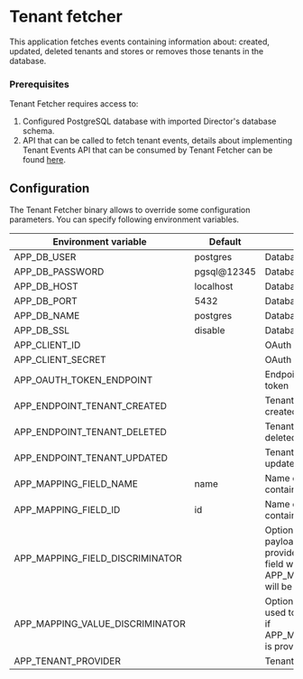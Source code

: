 # Tenant fetcher

This application fetches events containing information about: created, updated, deleted tenants and stores or removes those tenants in the database.

### Prerequisites

Tenant Fetcher requires access to:
1. Configured PostgreSQL database with imported Director's database schema.
2. API that can be called to fetch tenant events, details about implementing Tenant Events API that can be consumed by Tenant Fetcher can be found [here](https://github.com/kyma-incubator/compass/blob/master/docs/compass/03-tenant-fetching.md). 

## Configuration

The Tenant Fetcher binary allows to override some configuration parameters. You can specify following environment variables.

| Environment variable            | Default     | Description                                                                                                                                                                             |
|---------------------------------|-------------|-----------------------------------------------------------------------------------------------------------------------------------------------------------------------------------------|
| APP_DB_USER                     | postgres    | Database username                                                                                                                                                                       |
| APP_DB_PASSWORD                 | pgsql@12345 | Database password                                                                                                                                                                       |
| APP_DB_HOST                     | localhost   | Database host                                                                                                                                                                           |
| APP_DB_PORT                     | 5432        | Database port                                                                                                                                                                           |
| APP_DB_NAME                     | postgres    | Database name                                                                                                                                                                           |
| APP_DB_SSL                      | disable     | Database SSL mode (disable / enable)                                                                                                                                                    |
| APP_CLIENT_ID                   |             | OAuth 2.0 client id                                                                                                                                                                     |
| APP_CLIENT_SECRET               |             | OAuth 2.0 client secret                                                                                                                                                                 |
| APP_OAUTH_TOKEN_ENDPOINT        |             | Endpoint for fetching OAuth 2.0 access token                                                                                                                                            |
| APP_ENDPOINT_TENANT_CREATED     |             | Tenant Events API endpoint for fetching created tenants                                                                                                                                 |
| APP_ENDPOINT_TENANT_DELETED     |             | Tenant Events API endpoint for fetching deleted tenants                                                                                                                                 |
| APP_ENDPOINT_TENANT_UPDATED     |             | Tenant Events API endpoint for fetching updated tenants                                                                                                                                 |
| APP_MAPPING_FIELD_NAME          | name        | Name of field in event data payload containing tenant name                                                                                                                                      |
| APP_MAPPING_FIELD_ID            | id          | Name of field in event data payload containing tenant id                                                                                                                                        |
| APP_MAPPING_FIELD_DISCRIMINATOR |             | Optional name of field in event data payload used to filter created tenants, if provided only events containing this field with value specified in APP_MAPPING_VALUE_DISCRIMINATOR will be used |
| APP_MAPPING_VALUE_DISCRIMINATOR |             | Optional value of discriminator field used to filter created tenants, used only if APP_MAPPING_FIELD_DISCRIMINATOR is provided                                                                                                                    |
| APP_TENANT_PROVIDER             |             | Tenant provider name                                                                                                                                                                    |